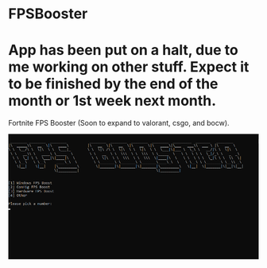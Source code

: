 # FPSBooster
# App has been put on a halt, due to me working on other stuff. Expect it to be finished by the end of the month or 1st week next month.
Fortnite FPS Booster (Soon to expand to valorant, csgo, and bocw).

<img src="screenshots/fpsimage.png">
